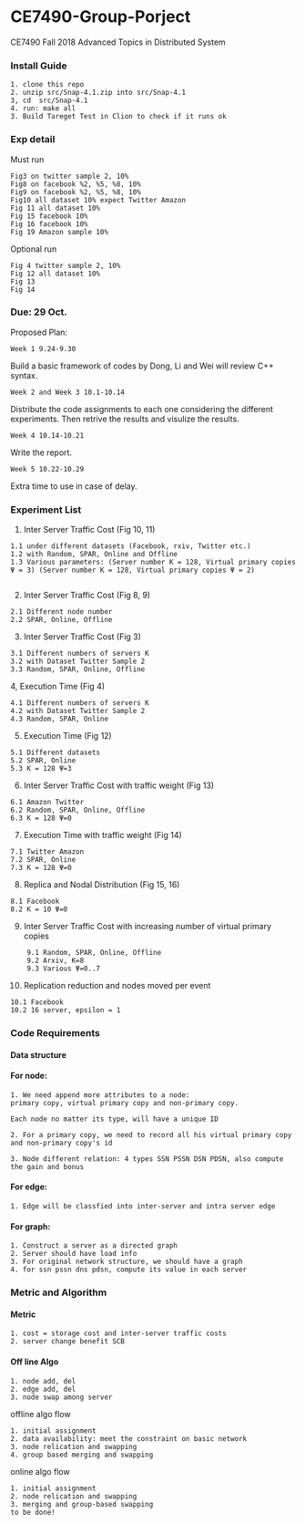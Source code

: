 # CE7490-Group-Porject
CE7490 Fall 2018 Advanced Topics in Distributed System

### Install Guide
```
1. clone this repo
2. unzip src/Snap-4.1.zip into src/Snap-4.1
3, cd  src/Snap-4.1 
4. run: make all
3. Build Tareget Test in Clion to check if it runs ok
```

### Exp detail

Must run
```
Fig3 on twitter sample 2, 10%
Fig8 on facebook %2, %5, %8, 10%
Fig9 on facebook %2, %5, %8, 10%
Fig10 all dataset 10% expect Twitter Amazon
Fig 11 all dataset 10%
Fig 15 facebook 10%
Fig 16 facebook 10%
Fig 19 Amazon sample 10%
```
Optional run
```
Fig 4 twitter sample 2, 10%
Fig 12 all dataset 10%
Fig 13 
Fig 14
```



### Due: 29 Oct.

Proposed Plan:

`Week 1 9.24-9.30`

Build a basic framework of codes by Dong, Li and Wei will review C++ syntax.

`Week 2 and Week 3 10.1-10.14`

Distribute the code assignments to each one considering the different experiments. Then retrive the results and visulize the results.

`Week 4 10.14-10.21`

Write the report.

`Week 5 10.22-10.29`

Extra time to use in case of delay.


### Experiment List
1. Inter Server Traffic Cost (Fig 10, 11)
```
1.1 under different datasets (Facebook, rxiv, Twitter etc.) 
1.2 with Random, SPAR, Online and Offline
1.3 Various parameters: (Server number K = 128, Virtual primary copies Ψ = 3) (Server number K = 128, Virtual primary copies Ψ = 2)
    
```
    
2. Inter Server Traffic Cost (Fig 8, 9)
```
2.1 Different node number  
2.2 SPAR, Online, Offline
```

    
3. Inter Server Traffic Cost (Fig 3)
```
3.1 Different numbers of servers K
3.2 with Dataset Twitter Sample 2
3.3 Random, SPAR, Online, Offline
```

4, Execution Time (Fig 4)
```
4.1 Different numbers of servers K
4.2 with Dataset Twitter Sample 2
4.3 Random, SPAR, Online
```

5. Execution Time (Fig 12)
```
5.1 Different datasets 
5.2 SPAR, Online
5.3 K = 128 Ψ=3
```
    
6. Inter Server Traffic Cost with traffic weight (Fig 13)
```
6.1 Amazon Twitter
6.2 Random, SPAR, Online, Offline
6.3 K = 128 Ψ=0
```

7. Execution Time with traffic weight (Fig 14)
```
7.1 Twitter Amazon
7.2 SPAR, Online
7.3 K = 128 Ψ=0

```

8. Replica and Nodal Distribution (Fig 15, 16)
```
8.1 Facebook 
8.2 K = 10 Ψ=0
```   

9. Inter Server Traffic Cost with increasing number of virtual primary copies
```
    9.1 Random, SPAR, Online, Offline
    9.2 Arxiv, K=8
    9.3 Various Ψ=0..7
```    

10. Replication reduction and nodes moved per event
```
10.1 Facebook
10.2 16 server, epsilon = 1
```


### Code Requirements
#### Data structure
#### For node:
```
1. We need append more attributes to a node:
primary copy, virtual primary copy and non-primary copy.

Each node no matter its type, will have a unique ID

2. For a primary copy, we need to record all his virtual primary copy and non-primary copy's id

3. Node different relation: 4 types SSN PSSN DSN PDSN, also compute the gain and bonus

```

#### For edge:
```
1. Edge will be classfied into inter-server and intra server edge
```
#### For graph:

```
1. Construct a server as a directed graph
2. Server should have load info
3. For original network structure, we should have a graph
4. for ssn pssn dns pdsn, compute its value in each server

```


### Metric and Algorithm
#### Metric
```
1. cost = storage cost and inter-server traffic costs
2. server change benefit SCB

```

#### Off line Algo
```
1. node add, del 
2. edge add, del
3. node swap among server
```

offline algo flow
```
1. initial assignment
2. data availability: meet the constraint on basic network 
3. node relication and swapping  
4. group based merging and swapping

```

online algo flow
```
1. initial assignment 
2. node relication and swapping 
3. merging and group-based swapping 
to be done!
```
